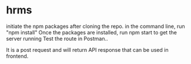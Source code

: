 # hrms
initiate the npm packages after cloning the repo.
in the command line, run "npm install"
Once the packages are installed, run npm start to get the server running
Test the route in Postman..

It is a post request and will return API response that can be used in frontend. 
